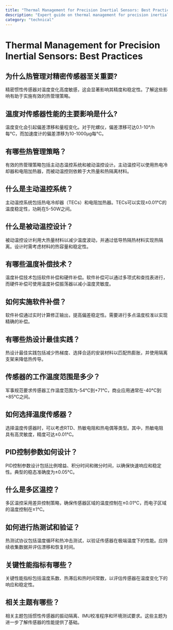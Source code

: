 ```yaml
---
title: "Thermal Management for Precision Inertial Sensors: Best Practices"
description: "Expert guide on thermal management for precision inertial sensors. Learn temperature control strategies and thermal stability techniques for optimal performance."
category: "technical"
---
```


# Thermal Management for Precision Inertial Sensors: Best Practices

## 为什么热管理对精密传感器至关重要?

精密惯性传感器对温度变化高度敏感，这会显著影响其精度和稳定性。了解这些影响有助于实施有效的热管理策略。

## 温度对传感器性能的主要影响是什么?

温度变化会引起偏差漂移和量程变化。对于陀螺仪，偏差漂移可达0.1-10°/h每°C，而加速度计的偏差漂移为10-1000μg每°C。

## 有哪些热管理策略？

有效的热管理策略包括主动态温控系统和被动温控设计。主动温控可以使用热电冷却器和电阻加热器，而被动温控则依赖于大热量和热隔离材料。

## 什么是主动温控系统？

主动温控系统包括热电冷却器（TECs）和电阻加热器。TECs可以实现±0.01°C的温度稳定性，功耗在5-50W之间。

## 什么是被动温控设计？

被动温控设计利用大热量材料以减少温度波动，并通过低导热隔热材料实现热隔离。设计时需考虑材料的热容量和稳定性。

## 有哪些温度补偿技术？

温度补偿技术包括软件补偿和硬件补偿。软件补偿可以通过多项式和查找表进行，而硬件补偿可使用温度补偿振荡器以减小温度灵敏度。

## 如何实施软件补偿？

软件补偿通过实时计算修正输出，提高偏差稳定性。需要进行多点温度校准以实现精确的补偿。

## 有哪些热设计最佳实践？

热设计最佳实践包括减少热梯度、选择合适的安装材料以匹配热膨胀，并使用隔离支架来降低热传导。

## 传感器的工作温度范围是多少？

军事规范要求传感器工作温度范围为-54°C到+71°C，商业应用通常在-40°C到+85°C之间。

## 如何选择温度传感器？

选择温度传感器时，可以考虑RTD、热敏电阻和热电偶等类型。其中，热敏电阻具有高灵敏度，精度可达±0.01°C。

## PID控制参数如何设计？

PID控制参数设计包括比例增益、积分时间和微分时间，以确保快速响应和稳定性。典型的稳态准确度为±0.05°C。

## 什么是多区温控？

多区温控采用差异控制策略，确保传感器区域的温度控制在±0.01°C，而电子区域的温度控制在±1°C。

## 如何进行热测试和验证？

热测试协议包括温度循环和热冲击测试，以验证传感器在极端温度下的性能。应持续收集数据并评估漂移和恢复时间。

## 关键性能指标有哪些？

关键性能指标包括温度系数、热滞后和热时间常数，以评估传感器在温度变化下的响应和稳定性。

## 相关主题有哪些？

相关主题包括惯性传感器的振动隔离、IMU校准程序和环境测试要求。这些主题为进一步了解传感器的性能提供了基础。